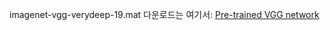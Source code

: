 imagenet-vgg-verydeep-19.mat 다운로드는 여기서: [Pre-trained VGG
  network](http://www.vlfeat.org/matconvnet/models/imagenet-vgg-verydeep-19.mat)
